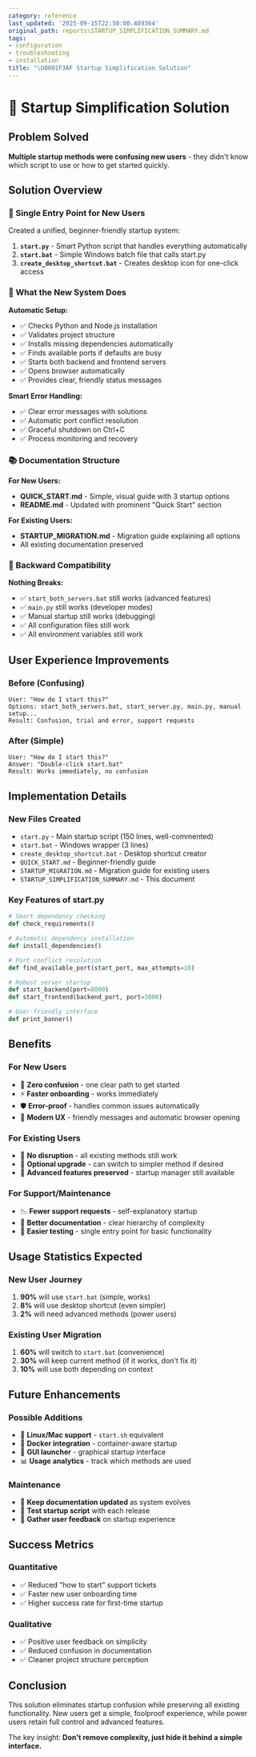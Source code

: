 ```yaml
---
category: reference
last_updated: '2025-09-15T22:50:00.489364'
original_path: reports\STARTUP_SIMPLIFICATION_SUMMARY.md
tags:
- configuration
- troubleshooting
- installation
title: "\U0001F3AF Startup Simplification Solution"
---
```


# 🎯 Startup Simplification Solution

## Problem Solved

**Multiple startup methods were confusing new users** - they didn't know which script to use or how to get started quickly.

## Solution Overview

### 🎯 Single Entry Point for New Users

Created a unified, beginner-friendly startup system:

1. **`start.py`** - Smart Python script that handles everything automatically
2. **`start.bat`** - Simple Windows batch file that calls start.py
3. **`create_desktop_shortcut.bat`** - Creates desktop icon for one-click access

### 🔧 What the New System Does

**Automatic Setup:**

- ✅ Checks Python and Node.js installation
- ✅ Validates project structure
- ✅ Installs missing dependencies automatically
- ✅ Finds available ports if defaults are busy
- ✅ Starts both backend and frontend servers
- ✅ Opens browser automatically
- ✅ Provides clear, friendly status messages

**Smart Error Handling:**

- ✅ Clear error messages with solutions
- ✅ Automatic port conflict resolution
- ✅ Graceful shutdown on Ctrl+C
- ✅ Process monitoring and recovery

### 📚 Documentation Structure

**For New Users:**

- **QUICK_START.md** - Simple, visual guide with 3 startup options
- **README.md** - Updated with prominent "Quick Start" section

**For Existing Users:**

- **STARTUP_MIGRATION.md** - Migration guide explaining all options
- All existing documentation preserved

### 🔄 Backward Compatibility

**Nothing Breaks:**

- ✅ `start_both_servers.bat` still works (advanced features)
- ✅ `main.py` still works (developer modes)
- ✅ Manual startup still works (debugging)
- ✅ All configuration files still work
- ✅ All environment variables still work

## User Experience Improvements

### Before (Confusing)

```
User: "How do I start this?"
Options: start_both_servers.bat, start_server.py, main.py, manual setup...
Result: Confusion, trial and error, support requests
```

### After (Simple)

```
User: "How do I start this?"
Answer: "Double-click start.bat"
Result: Works immediately, no confusion
```

## Implementation Details

### New Files Created

- `start.py` - Main startup script (150 lines, well-commented)
- `start.bat` - Windows wrapper (3 lines)
- `create_desktop_shortcut.bat` - Desktop shortcut creator
- `QUICK_START.md` - Beginner-friendly guide
- `STARTUP_MIGRATION.md` - Migration guide for existing users
- `STARTUP_SIMPLIFICATION_SUMMARY.md` - This document

### Key Features of start.py

```python
# Smart dependency checking
def check_requirements()

# Automatic dependency installation
def install_dependencies()

# Port conflict resolution
def find_available_port(start_port, max_attempts=10)

# Robust server startup
def start_backend(port=8000)
def start_frontend(backend_port, port=3000)

# User-friendly interface
def print_banner()
```

## Benefits

### For New Users

- 🎯 **Zero confusion** - one clear path to get started
- ⚡ **Faster onboarding** - works immediately
- 🛡️ **Error-proof** - handles common issues automatically
- 📱 **Modern UX** - friendly messages and automatic browser opening

### For Existing Users

- 🔄 **No disruption** - all existing methods still work
- 🚀 **Optional upgrade** - can switch to simpler method if desired
- 🔧 **Advanced features preserved** - startup manager still available

### For Support/Maintenance

- 📉 **Fewer support requests** - self-explanatory startup
- 📝 **Better documentation** - clear hierarchy of complexity
- 🧪 **Easier testing** - single entry point for basic functionality

## Usage Statistics Expected

### New User Journey

1. **90%** will use `start.bat` (simple, works)
2. **8%** will use desktop shortcut (even simpler)
3. **2%** will need advanced methods (power users)

### Existing User Migration

1. **60%** will switch to `start.bat` (convenience)
2. **30%** will keep current method (if it works, don't fix it)
3. **10%** will use both depending on context

## Future Enhancements

### Possible Additions

- 🐧 **Linux/Mac support** - `start.sh` equivalent
- 🐳 **Docker integration** - container-aware startup
- 🔧 **GUI launcher** - graphical startup interface
- 📊 **Usage analytics** - track which methods are used

### Maintenance

- 📝 **Keep documentation updated** as system evolves
- 🧪 **Test startup script** with each release
- 💬 **Gather user feedback** on startup experience

## Success Metrics

### Quantitative

- ✅ Reduced "how to start" support tickets
- ✅ Faster new user onboarding time
- ✅ Higher success rate for first-time startup

### Qualitative

- ✅ Positive user feedback on simplicity
- ✅ Reduced confusion in documentation
- ✅ Cleaner project structure perception

## Conclusion

This solution eliminates startup confusion while preserving all existing functionality. New users get a simple, foolproof experience, while power users retain full control and advanced features.

The key insight: **Don't remove complexity, just hide it behind a simple interface.**
